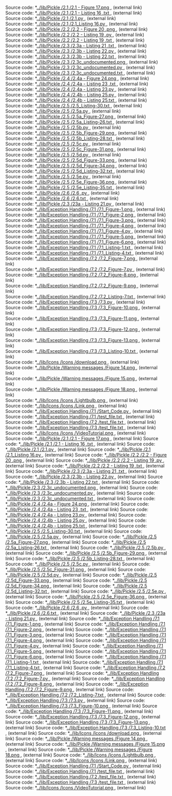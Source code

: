 Source code: *[../lib/Pickle /2.1 /2.1 - Figure 17.png   ](https://raw.githubusercontent.com/ksteve3/ITFDN100_MOD07/master/docs/lib/Pickle/2.1/2.1%20-%20Figure%2017.png)   , (external link)<br/>
Source code: *[../lib/Pickle /2.1 /2.1 - Listing 16 .txt   ](https://raw.githubusercontent.com/ksteve3/ITFDN100_MOD07/master/docs/lib/Pickle/2.1/2.1%20-%20Listing%2016%20.txt)   , (external link)<br/>
Source code: *[../lib/Pickle /2.1 /2.1.py   ](https://raw.githubusercontent.com/ksteve3/ITFDN100_MOD07/master/docs/lib/Pickle/2.1/2.1.py)   , (external link)<br/>
Source code: *[../lib/Pickle /2.1 /2.1_Listing 16.py   ](https://raw.githubusercontent.com/ksteve3/ITFDN100_MOD07/master/docs/lib/Pickle/2.1/2.1_Listing%2016.py)   , (external link)<br/>
Source code: *[../lib/Pickle /2.2 /2.2 - Figure 20 .png   ](https://raw.githubusercontent.com/ksteve3/ITFDN100_MOD07/master/docs/lib/Pickle/2.2/2.2%20-%20Figure%2020%20.png)   , (external link)<br/>
Source code: *[../lib/Pickle /2.2 /2.2 - Listing 19 .py   ](https://raw.githubusercontent.com/ksteve3/ITFDN100_MOD07/master/docs/lib/Pickle/2.2/2.2%20-%20Listing%2019%20.py)   , (external link)<br/>
Source code: *[../lib/Pickle /2.2 /2.2 - Listing 19 .txt   ](https://raw.githubusercontent.com/ksteve3/ITFDN100_MOD07/master/docs/lib/Pickle/2.2/2.2%20-%20Listing%2019%20.txt)   , (external link)<br/>
Source code: *[../lib/Pickle /2.3 /2.3a - Listing 21 .txt   ](https://raw.githubusercontent.com/ksteve3/ITFDN100_MOD07/master/docs/lib/Pickle/2.3/2.3a%20-%20Listing%2021%20.txt)   , (external link)<br/>
Source code: *[../lib/Pickle /2.3 /2.3b - Listing 22.py   ](https://raw.githubusercontent.com/ksteve3/ITFDN100_MOD07/master/docs/lib/Pickle/2.3/2.3b%20-%20Listing%2022.py)   , (external link)<br/>
Source code: *[../lib/Pickle /2.3 /2.3b - Listing 22.txt   ](https://raw.githubusercontent.com/ksteve3/ITFDN100_MOD07/master/docs/lib/Pickle/2.3/2.3b%20-%20Listing%2022.txt)   , (external link)<br/>
Source code: *[../lib/Pickle /2.3 /2.3c_undocumented.png   ](https://raw.githubusercontent.com/ksteve3/ITFDN100_MOD07/master/docs/lib/Pickle/2.3/2.3c_undocumented.png)   , (external link)<br/>
Source code: *[../lib/Pickle /2.3 /2.3c_undocumented.py   ](https://raw.githubusercontent.com/ksteve3/ITFDN100_MOD07/master/docs/lib/Pickle/2.3/2.3c_undocumented.py)   , (external link)<br/>
Source code: *[../lib/Pickle /2.3 /2.3c_undocumented.txt   ](https://raw.githubusercontent.com/ksteve3/ITFDN100_MOD07/master/docs/lib/Pickle/2.3/2.3c_undocumented.txt)   , (external link)<br/>
Source code: *[../lib/Pickle /2.4 /2.4a - Figure 24.png   ](https://raw.githubusercontent.com/ksteve3/ITFDN100_MOD07/master/docs/lib/Pickle/2.4/2.4a%20-%20Figure%2024.png)   , (external link)<br/>
Source code: *[../lib/Pickle /2.4 /2.4a - Listing 23 .txt   ](https://raw.githubusercontent.com/ksteve3/ITFDN100_MOD07/master/docs/lib/Pickle/2.4/2.4a%20-%20Listing%2023%20.txt)   , (external link)<br/>
Source code: *[../lib/Pickle /2.4 /2.4a - Listing 23.py   ](https://raw.githubusercontent.com/ksteve3/ITFDN100_MOD07/master/docs/lib/Pickle/2.4/2.4a%20-%20Listing%2023.py)   , (external link)<br/>
Source code: *[../lib/Pickle /2.4 /2.4b - Listing 25.py   ](https://raw.githubusercontent.com/ksteve3/ITFDN100_MOD07/master/docs/lib/Pickle/2.4/2.4b%20-%20Listing%2025.py)   , (external link)<br/>
Source code: *[../lib/Pickle /2.4 /2.4b - Listing 25.txt   ](https://raw.githubusercontent.com/ksteve3/ITFDN100_MOD07/master/docs/lib/Pickle/2.4/2.4b%20-%20Listing%2025.txt)   , (external link)<br/>
Source code: *[../lib/Pickle /2.5 /2.5_Listing-30.txt   ](https://raw.githubusercontent.com/ksteve3/ITFDN100_MOD07/master/docs/lib/Pickle/2.5/2.5_Listing-30.txt)   , (external link)<br/>
Source code: *[../lib/Pickle /2.5 /2.5a.py   ](https://raw.githubusercontent.com/ksteve3/ITFDN100_MOD07/master/docs/lib/Pickle/2.5/2.5a.py)   , (external link)<br/>
Source code: *[../lib/Pickle /2.5 /2.5a_Figure-27.png   ](https://raw.githubusercontent.com/ksteve3/ITFDN100_MOD07/master/docs/lib/Pickle/2.5/2.5a_Figure-27.png)   , (external link)<br/>
Source code: *[../lib/Pickle /2.5 /2.5a_Listing-26.txt   ](https://raw.githubusercontent.com/ksteve3/ITFDN100_MOD07/master/docs/lib/Pickle/2.5/2.5a_Listing-26.txt)   , (external link)<br/>
Source code: *[../lib/Pickle /2.5 /2.5b.py   ](https://raw.githubusercontent.com/ksteve3/ITFDN100_MOD07/master/docs/lib/Pickle/2.5/2.5b.py)   , (external link)<br/>
Source code: *[../lib/Pickle /2.5 /2.5b_Figure-29.png   ](https://raw.githubusercontent.com/ksteve3/ITFDN100_MOD07/master/docs/lib/Pickle/2.5/2.5b_Figure-29.png)   , (external link)<br/>
Source code: *[../lib/Pickle /2.5 /2.5b_Listing-28.txt   ](https://raw.githubusercontent.com/ksteve3/ITFDN100_MOD07/master/docs/lib/Pickle/2.5/2.5b_Listing-28.txt)   , (external link)<br/>
Source code: *[../lib/Pickle /2.5 /2.5c.py   ](https://raw.githubusercontent.com/ksteve3/ITFDN100_MOD07/master/docs/lib/Pickle/2.5/2.5c.py)   , (external link)<br/>
Source code: *[../lib/Pickle /2.5 /2.5c_Figure-31.png   ](https://raw.githubusercontent.com/ksteve3/ITFDN100_MOD07/master/docs/lib/Pickle/2.5/2.5c_Figure-31.png)   , (external link)<br/>
Source code: *[../lib/Pickle /2.5 /2.5d.py   ](https://raw.githubusercontent.com/ksteve3/ITFDN100_MOD07/master/docs/lib/Pickle/2.5/2.5d.py)   , (external link)<br/>
Source code: *[../lib/Pickle /2.5 /2.5d_Figure-33.png   ](https://raw.githubusercontent.com/ksteve3/ITFDN100_MOD07/master/docs/lib/Pickle/2.5/2.5d_Figure-33.png)   , (external link)<br/>
Source code: *[../lib/Pickle /2.5 /2.5d_Figure-34.png   ](https://raw.githubusercontent.com/ksteve3/ITFDN100_MOD07/master/docs/lib/Pickle/2.5/2.5d_Figure-34.png)   , (external link)<br/>
Source code: *[../lib/Pickle /2.5 /2.5d_Listing-32.txt   ](https://raw.githubusercontent.com/ksteve3/ITFDN100_MOD07/master/docs/lib/Pickle/2.5/2.5d_Listing-32.txt)   , (external link)<br/>
Source code: *[../lib/Pickle /2.5 /2.5e.py   ](https://raw.githubusercontent.com/ksteve3/ITFDN100_MOD07/master/docs/lib/Pickle/2.5/2.5e.py)   , (external link)<br/>
Source code: *[../lib/Pickle /2.5 /2.5e_Figure-36.png   ](https://raw.githubusercontent.com/ksteve3/ITFDN100_MOD07/master/docs/lib/Pickle/2.5/2.5e_Figure-36.png)   , (external link)<br/>
Source code: *[../lib/Pickle /2.5 /2.5e_Listing-35.txt   ](https://raw.githubusercontent.com/ksteve3/ITFDN100_MOD07/master/docs/lib/Pickle/2.5/2.5e_Listing-35.txt)   , (external link)<br/>
Source code: *[../lib/Pickle /2.6 /2.6 .py   ](https://raw.githubusercontent.com/ksteve3/ITFDN100_MOD07/master/docs/lib/Pickle/2.6/2.6%20.py)   , (external link)<br/>
Source code: *[../lib/Pickle /2.6 /2.6.txt   ](https://raw.githubusercontent.com/ksteve3/ITFDN100_MOD07/master/docs/lib/Pickle/2.6/2.6.txt)   , (external link)<br/>
Source code: *[../lib/Pickle /2.3 /23a - Listing 21.py   ](https://raw.githubusercontent.com/ksteve3/ITFDN100_MOD07/master/docs/lib/Pickle/2.3/23a%20-%20Listing%2021.py)   , (external link)<br/>
Source code: *[../lib/Exception Handling /7.1 /7.1_Figure-1.png   ](https://raw.githubusercontent.com/ksteve3/ITFDN100_MOD07/master/docs/lib/Exception%20Handling/7.1/7.1_Figure-1.png)   , (external link)<br/>
Source code: *[../lib/Exception Handling /7.1 /7.1_Figure-2.png   ](https://raw.githubusercontent.com/ksteve3/ITFDN100_MOD07/master/docs/lib/Exception%20Handling/7.1/7.1_Figure-2.png)   , (external link)<br/>
Source code: *[../lib/Exception Handling /7.1 /7.1_Figure-3.png   ](https://raw.githubusercontent.com/ksteve3/ITFDN100_MOD07/master/docs/lib/Exception%20Handling/7.1/7.1_Figure-3.png)   , (external link)<br/>
Source code: *[../lib/Exception Handling /7.1 /7.1_Figure-4.png   ](https://raw.githubusercontent.com/ksteve3/ITFDN100_MOD07/master/docs/lib/Exception%20Handling/7.1/7.1_Figure-4.png)   , (external link)<br/>
Source code: *[../lib/Exception Handling /7.1 /7.1_Figure-4.py   ](https://raw.githubusercontent.com/ksteve3/ITFDN100_MOD07/master/docs/lib/Exception%20Handling/7.1/7.1_Figure-4.py)   , (external link)<br/>
Source code: *[../lib/Exception Handling /7.1 /7.1_Figure-5.png   ](https://raw.githubusercontent.com/ksteve3/ITFDN100_MOD07/master/docs/lib/Exception%20Handling/7.1/7.1_Figure-5.png)   , (external link)<br/>
Source code: *[../lib/Exception Handling /7.1 /7.1_Figure-6.png   ](https://raw.githubusercontent.com/ksteve3/ITFDN100_MOD07/master/docs/lib/Exception%20Handling/7.1/7.1_Figure-6.png)   , (external link)<br/>
Source code: *[../lib/Exception Handling /7.1 /7.1_Listing-1.txt   ](https://raw.githubusercontent.com/ksteve3/ITFDN100_MOD07/master/docs/lib/Exception%20Handling/7.1/7.1_Listing-1.txt)   , (external link)<br/>
Source code: *[../lib/Exception Handling /7.1 /7.1_Listing-4.txt   ](https://raw.githubusercontent.com/ksteve3/ITFDN100_MOD07/master/docs/lib/Exception%20Handling/7.1/7.1_Listing-4.txt)   , (external link)<br/>
Source code: *[../lib/Exception Handling /7.2 /7.2_Figure-7.png   ](https://raw.githubusercontent.com/ksteve3/ITFDN100_MOD07/master/docs/lib/Exception%20Handling/7.2/7.2_Figure-7.png)   , (external link)<br/>
Source code: *[../lib/Exception Handling /7.2 /7.2_Figure-7.py   ](https://raw.githubusercontent.com/ksteve3/ITFDN100_MOD07/master/docs/lib/Exception%20Handling/7.2/7.2_Figure-7.py)   , (external link)<br/>
Source code: *[../lib/Exception Handling /7.2 /7.2_Figure-8.png   ](https://raw.githubusercontent.com/ksteve3/ITFDN100_MOD07/master/docs/lib/Exception%20Handling/7.2/7.2_Figure-8.png)   , (external link)<br/>
Source code: *[../lib/Exception Handling /7.2 /7.2_Figure-9.png   ](https://raw.githubusercontent.com/ksteve3/ITFDN100_MOD07/master/docs/lib/Exception%20Handling/7.2/7.2_Figure-9.png)   , (external link)<br/>
Source code: *[../lib/Exception Handling /7.2 /7.2_Listing-7.txt   ](https://raw.githubusercontent.com/ksteve3/ITFDN100_MOD07/master/docs/lib/Exception%20Handling/7.2/7.2_Listing-7.txt)   , (external link)<br/>
Source code: *[../lib/Exception Handling /7.3 /7.3.py   ](https://raw.githubusercontent.com/ksteve3/ITFDN100_MOD07/master/docs/lib/Exception%20Handling/7.3/7.3.py)   , (external link)<br/>
Source code: *[../lib/Exception Handling /7.3 /7.3_Figure-10.png   ](https://raw.githubusercontent.com/ksteve3/ITFDN100_MOD07/master/docs/lib/Exception%20Handling/7.3/7.3_Figure-10.png)   , (external link)<br/>
Source code: *[../lib/Exception Handling /7.3 /7.3_Figure-11.png   ](https://raw.githubusercontent.com/ksteve3/ITFDN100_MOD07/master/docs/lib/Exception%20Handling/7.3/7.3_Figure-11.png)   , (external link)<br/>
Source code: *[../lib/Exception Handling /7.3 /7.3_Figure-12.png   ](https://raw.githubusercontent.com/ksteve3/ITFDN100_MOD07/master/docs/lib/Exception%20Handling/7.3/7.3_Figure-12.png)   , (external link)<br/>
Source code: *[../lib/Exception Handling /7.3 /7.3_Figure-13.png   ](https://raw.githubusercontent.com/ksteve3/ITFDN100_MOD07/master/docs/lib/Exception%20Handling/7.3/7.3_Figure-13.png)   , (external link)<br/>
Source code: *[../lib/Exception Handling /7.3 /7.3_Listing-10.txt   ](https://raw.githubusercontent.com/ksteve3/ITFDN100_MOD07/master/docs/lib/Exception%20Handling/7.3/7.3_Listing-10.txt)   , (external link)<br/>
Source code: *[../lib/Icons /Icons /download.png   ](https://raw.githubusercontent.com/ksteve3/ITFDN100_MOD07/master/docs/lib/Icons/download.png)   , (external link)<br/>
Source code: *[../lib/Pickle /Warning messages /Figure 14.png   ](https://raw.githubusercontent.com/ksteve3/ITFDN100_MOD07/master/docs/lib/Pickle/Warning%20messages/Figure%2014.png)   , (external link)<br/>
Source code: *[../lib/Pickle /Warning messages /Figure 15.png   ](https://raw.githubusercontent.com/ksteve3/ITFDN100_MOD07/master/docs/lib/Pickle/Warning%20messages/Figure%2015.png)   , (external link)<br/>
Source code: *[../lib/Pickle /Warning messages /Figure 18.png   ](https://raw.githubusercontent.com/ksteve3/ITFDN100_MOD07/master/docs/lib/Pickle/Warning%20messages/Figure%2018.png)   , (external link)<br/>
Source code: *[../lib/Icons /Icons /Lightbulb.png   ](https://raw.githubusercontent.com/ksteve3/ITFDN100_MOD07/master/docs/lib/Icons/Lightbulb.png)   , (external link)<br/>
Source code: *[../lib/Icons /Icons /Link.png   ](https://raw.githubusercontent.com/ksteve3/ITFDN100_MOD07/master/docs/lib/Icons/Link.png)   , (external link)<br/>
Source code: *[../lib/Exception Handling /7.1 /Start_Code.py   ](https://raw.githubusercontent.com/ksteve3/ITFDN100_MOD07/master/docs/lib/Exception%20Handling/7.1/Start_Code.py)   , (external link)<br/>
Source code: *[../lib/Exception Handling /7.1 /test_file.txt   ](https://raw.githubusercontent.com/ksteve3/ITFDN100_MOD07/master/docs/lib/Exception%20Handling/7.1/test_file.txt)   , (external link)<br/>
Source code: *[../lib/Exception Handling /7.2 /test_file.txt   ](https://raw.githubusercontent.com/ksteve3/ITFDN100_MOD07/master/docs/lib/Exception%20Handling/7.2/test_file.txt)   , (external link)<br/>
Source code: *[../lib/Exception Handling /7.3 /test_file.txt   ](https://raw.githubusercontent.com/ksteve3/ITFDN100_MOD07/master/docs/lib/Exception%20Handling/7.3/test_file.txt)   , (external link)<br/>
Source code: *[../lib/Icons /Icons /VideoTutorial.png   ](https://raw.githubusercontent.com/ksteve3/ITFDN100_MOD07/master/docs/lib/Icons/VideoTutorial.png)   , (external link)<br/>
Source code: *[../lib/Pickle /2.1 /2.1 - Figure 17.png  ](https://raw.githubusercontent.com/ksteve3/ITFDN100_MOD07/master/docs/lib/Pickle/2.1/2.1%20-%20Figure%2017.png)  , (external link)
Source code: *[../lib/Pickle /2.1 /2.1 - Listing 16 .txt  ](https://raw.githubusercontent.com/ksteve3/ITFDN100_MOD07/master/docs/lib/Pickle/2.1/2.1%20-%20Listing%2016%20.txt)  , (external link)
Source code: *[../lib/Pickle /2.1 /2.1.py  ](https://raw.githubusercontent.com/ksteve3/ITFDN100_MOD07/master/docs/lib/Pickle/2.1/2.1.py)  , (external link)
Source code: *[../lib/Pickle /2.1 /2.1_Listing 16.py  ](https://raw.githubusercontent.com/ksteve3/ITFDN100_MOD07/master/docs/lib/Pickle/2.1/2.1_Listing%2016.py)  , (external link)
Source code: *[../lib/Pickle /2.2 /2.2 - Figure 20 .png  ](https://raw.githubusercontent.com/ksteve3/ITFDN100_MOD07/master/docs/lib/Pickle/2.2/2.2%20-%20Figure%2020%20.png)  , (external link)
Source code: *[../lib/Pickle /2.2 /2.2 - Listing 19 .py  ](https://raw.githubusercontent.com/ksteve3/ITFDN100_MOD07/master/docs/lib/Pickle/2.2/2.2%20-%20Listing%2019%20.py)  , (external link)
Source code: *[../lib/Pickle /2.2 /2.2 - Listing 19 .txt  ](https://raw.githubusercontent.com/ksteve3/ITFDN100_MOD07/master/docs/lib/Pickle/2.2/2.2%20-%20Listing%2019%20.txt)  , (external link)
Source code: *[../lib/Pickle /2.3 /2.3a - Listing 21 .txt  ](https://raw.githubusercontent.com/ksteve3/ITFDN100_MOD07/master/docs/lib/Pickle/2.3/2.3a%20-%20Listing%2021%20.txt)  , (external link)
Source code: *[../lib/Pickle /2.3 /2.3b - Listing 22.py  ](https://raw.githubusercontent.com/ksteve3/ITFDN100_MOD07/master/docs/lib/Pickle/2.3/2.3b%20-%20Listing%2022.py)  , (external link)
Source code: *[../lib/Pickle /2.3 /2.3b - Listing 22.txt  ](https://raw.githubusercontent.com/ksteve3/ITFDN100_MOD07/master/docs/lib/Pickle/2.3/2.3b%20-%20Listing%2022.txt)  , (external link)
Source code: *[../lib/Pickle /2.3 /2.3c_undocumented.png  ](https://raw.githubusercontent.com/ksteve3/ITFDN100_MOD07/master/docs/lib/Pickle/2.3/2.3c_undocumented.png)  , (external link)
Source code: *[../lib/Pickle /2.3 /2.3c_undocumented.py  ](https://raw.githubusercontent.com/ksteve3/ITFDN100_MOD07/master/docs/lib/Pickle/2.3/2.3c_undocumented.py)  , (external link)
Source code: *[../lib/Pickle /2.3 /2.3c_undocumented.txt  ](https://raw.githubusercontent.com/ksteve3/ITFDN100_MOD07/master/docs/lib/Pickle/2.3/2.3c_undocumented.txt)  , (external link)
Source code: *[../lib/Pickle /2.4 /2.4a - Figure 24.png  ](https://raw.githubusercontent.com/ksteve3/ITFDN100_MOD07/master/docs/lib/Pickle/2.4/2.4a%20-%20Figure%2024.png)  , (external link)
Source code: *[../lib/Pickle /2.4 /2.4a - Listing 23 .txt  ](https://raw.githubusercontent.com/ksteve3/ITFDN100_MOD07/master/docs/lib/Pickle/2.4/2.4a%20-%20Listing%2023%20.txt)  , (external link)
Source code: *[../lib/Pickle /2.4 /2.4a - Listing 23.py  ](https://raw.githubusercontent.com/ksteve3/ITFDN100_MOD07/master/docs/lib/Pickle/2.4/2.4a%20-%20Listing%2023.py)  , (external link)
Source code: *[../lib/Pickle /2.4 /2.4b - Listing 25.py  ](https://raw.githubusercontent.com/ksteve3/ITFDN100_MOD07/master/docs/lib/Pickle/2.4/2.4b%20-%20Listing%2025.py)  , (external link)
Source code: *[../lib/Pickle /2.4 /2.4b - Listing 25.txt  ](https://raw.githubusercontent.com/ksteve3/ITFDN100_MOD07/master/docs/lib/Pickle/2.4/2.4b%20-%20Listing%2025.txt)  , (external link)
Source code: *[../lib/Pickle /2.5 /2.5_Listing-30.txt  ](https://raw.githubusercontent.com/ksteve3/ITFDN100_MOD07/master/docs/lib/Pickle/2.5/2.5_Listing-30.txt)  , (external link)
Source code: *[../lib/Pickle /2.5 /2.5a.py  ](https://raw.githubusercontent.com/ksteve3/ITFDN100_MOD07/master/docs/lib/Pickle/2.5/2.5a.py)  , (external link)
Source code: *[../lib/Pickle /2.5 /2.5a_Figure-27.png  ](https://raw.githubusercontent.com/ksteve3/ITFDN100_MOD07/master/docs/lib/Pickle/2.5/2.5a_Figure-27.png)  , (external link)
Source code: *[../lib/Pickle /2.5 /2.5a_Listing-26.txt  ](https://raw.githubusercontent.com/ksteve3/ITFDN100_MOD07/master/docs/lib/Pickle/2.5/2.5a_Listing-26.txt)  , (external link)
Source code: *[../lib/Pickle /2.5 /2.5b.py  ](https://raw.githubusercontent.com/ksteve3/ITFDN100_MOD07/master/docs/lib/Pickle/2.5/2.5b.py)  , (external link)
Source code: *[../lib/Pickle /2.5 /2.5b_Figure-29.png  ](https://raw.githubusercontent.com/ksteve3/ITFDN100_MOD07/master/docs/lib/Pickle/2.5/2.5b_Figure-29.png)  , (external link)
Source code: *[../lib/Pickle /2.5 /2.5b_Listing-28.txt  ](https://raw.githubusercontent.com/ksteve3/ITFDN100_MOD07/master/docs/lib/Pickle/2.5/2.5b_Listing-28.txt)  , (external link)
Source code: *[../lib/Pickle /2.5 /2.5c.py  ](https://raw.githubusercontent.com/ksteve3/ITFDN100_MOD07/master/docs/lib/Pickle/2.5/2.5c.py)  , (external link)
Source code: *[../lib/Pickle /2.5 /2.5c_Figure-31.png  ](https://raw.githubusercontent.com/ksteve3/ITFDN100_MOD07/master/docs/lib/Pickle/2.5/2.5c_Figure-31.png)  , (external link)
Source code: *[../lib/Pickle /2.5 /2.5d.py  ](https://raw.githubusercontent.com/ksteve3/ITFDN100_MOD07/master/docs/lib/Pickle/2.5/2.5d.py)  , (external link)
Source code: *[../lib/Pickle /2.5 /2.5d_Figure-33.png  ](https://raw.githubusercontent.com/ksteve3/ITFDN100_MOD07/master/docs/lib/Pickle/2.5/2.5d_Figure-33.png)  , (external link)
Source code: *[../lib/Pickle /2.5 /2.5d_Figure-34.png  ](https://raw.githubusercontent.com/ksteve3/ITFDN100_MOD07/master/docs/lib/Pickle/2.5/2.5d_Figure-34.png)  , (external link)
Source code: *[../lib/Pickle /2.5 /2.5d_Listing-32.txt  ](https://raw.githubusercontent.com/ksteve3/ITFDN100_MOD07/master/docs/lib/Pickle/2.5/2.5d_Listing-32.txt)  , (external link)
Source code: *[../lib/Pickle /2.5 /2.5e.py  ](https://raw.githubusercontent.com/ksteve3/ITFDN100_MOD07/master/docs/lib/Pickle/2.5/2.5e.py)  , (external link)
Source code: *[../lib/Pickle /2.5 /2.5e_Figure-36.png  ](https://raw.githubusercontent.com/ksteve3/ITFDN100_MOD07/master/docs/lib/Pickle/2.5/2.5e_Figure-36.png)  , (external link)
Source code: *[../lib/Pickle /2.5 /2.5e_Listing-35.txt  ](https://raw.githubusercontent.com/ksteve3/ITFDN100_MOD07/master/docs/lib/Pickle/2.5/2.5e_Listing-35.txt)  , (external link)
Source code: *[../lib/Pickle /2.6 /2.6 .py  ](https://raw.githubusercontent.com/ksteve3/ITFDN100_MOD07/master/docs/lib/Pickle/2.6/2.6%20.py)  , (external link)
Source code: *[../lib/Pickle /2.6 /2.6.txt  ](https://raw.githubusercontent.com/ksteve3/ITFDN100_MOD07/master/docs/lib/Pickle/2.6/2.6.txt)  , (external link)
Source code: *[../lib/Pickle /2.3 /23a - Listing 21.py  ](https://raw.githubusercontent.com/ksteve3/ITFDN100_MOD07/master/docs/lib/Pickle/2.3/23a%20-%20Listing%2021.py)  , (external link)
Source code: *[../lib/Exception Handling /7.1 /7.1_Figure-1.png  ](https://raw.githubusercontent.com/ksteve3/ITFDN100_MOD07/master/docs/lib/Exception%20Handling/7.1/7.1_Figure-1.png)  , (external link)
Source code: *[../lib/Exception Handling /7.1 /7.1_Figure-2.png  ](https://raw.githubusercontent.com/ksteve3/ITFDN100_MOD07/master/docs/lib/Exception%20Handling/7.1/7.1_Figure-2.png)  , (external link)
Source code: *[../lib/Exception Handling /7.1 /7.1_Figure-3.png  ](https://raw.githubusercontent.com/ksteve3/ITFDN100_MOD07/master/docs/lib/Exception%20Handling/7.1/7.1_Figure-3.png)  , (external link)
Source code: *[../lib/Exception Handling /7.1 /7.1_Figure-4.png  ](https://raw.githubusercontent.com/ksteve3/ITFDN100_MOD07/master/docs/lib/Exception%20Handling/7.1/7.1_Figure-4.png)  , (external link)
Source code: *[../lib/Exception Handling /7.1 /7.1_Figure-4.py  ](https://raw.githubusercontent.com/ksteve3/ITFDN100_MOD07/master/docs/lib/Exception%20Handling/7.1/7.1_Figure-4.py)  , (external link)
Source code: *[../lib/Exception Handling /7.1 /7.1_Figure-5.png  ](https://raw.githubusercontent.com/ksteve3/ITFDN100_MOD07/master/docs/lib/Exception%20Handling/7.1/7.1_Figure-5.png)  , (external link)
Source code: *[../lib/Exception Handling /7.1 /7.1_Figure-6.png  ](https://raw.githubusercontent.com/ksteve3/ITFDN100_MOD07/master/docs/lib/Exception%20Handling/7.1/7.1_Figure-6.png)  , (external link)
Source code: *[../lib/Exception Handling /7.1 /7.1_Listing-1.txt  ](https://raw.githubusercontent.com/ksteve3/ITFDN100_MOD07/master/docs/lib/Exception%20Handling/7.1/7.1_Listing-1.txt)  , (external link)
Source code: *[../lib/Exception Handling /7.1 /7.1_Listing-4.txt  ](https://raw.githubusercontent.com/ksteve3/ITFDN100_MOD07/master/docs/lib/Exception%20Handling/7.1/7.1_Listing-4.txt)  , (external link)
Source code: *[../lib/Exception Handling /7.2 /7.2_Figure-7.png  ](https://raw.githubusercontent.com/ksteve3/ITFDN100_MOD07/master/docs/lib/Exception%20Handling/7.2/7.2_Figure-7.png)  , (external link)
Source code: *[../lib/Exception Handling /7.2 /7.2_Figure-7.py  ](https://raw.githubusercontent.com/ksteve3/ITFDN100_MOD07/master/docs/lib/Exception%20Handling/7.2/7.2_Figure-7.py)  , (external link)
Source code: *[../lib/Exception Handling /7.2 /7.2_Figure-8.png  ](https://raw.githubusercontent.com/ksteve3/ITFDN100_MOD07/master/docs/lib/Exception%20Handling/7.2/7.2_Figure-8.png)  , (external link)
Source code: *[../lib/Exception Handling /7.2 /7.2_Figure-9.png  ](https://raw.githubusercontent.com/ksteve3/ITFDN100_MOD07/master/docs/lib/Exception%20Handling/7.2/7.2_Figure-9.png)  , (external link)
Source code: *[../lib/Exception Handling /7.2 /7.2_Listing-7.txt  ](https://raw.githubusercontent.com/ksteve3/ITFDN100_MOD07/master/docs/lib/Exception%20Handling/7.2/7.2_Listing-7.txt)  , (external link)
Source code: *[../lib/Exception Handling /7.3 /7.3.py  ](https://raw.githubusercontent.com/ksteve3/ITFDN100_MOD07/master/docs/lib/Exception%20Handling/7.3/7.3.py)  , (external link)
Source code: *[../lib/Exception Handling /7.3 /7.3_Figure-10.png  ](https://raw.githubusercontent.com/ksteve3/ITFDN100_MOD07/master/docs/lib/Exception%20Handling/7.3/7.3_Figure-10.png)  , (external link)
Source code: *[../lib/Exception Handling /7.3 /7.3_Figure-11.png  ](https://raw.githubusercontent.com/ksteve3/ITFDN100_MOD07/master/docs/lib/Exception%20Handling/7.3/7.3_Figure-11.png)  , (external link)
Source code: *[../lib/Exception Handling /7.3 /7.3_Figure-12.png  ](https://raw.githubusercontent.com/ksteve3/ITFDN100_MOD07/master/docs/lib/Exception%20Handling/7.3/7.3_Figure-12.png)  , (external link)
Source code: *[../lib/Exception Handling /7.3 /7.3_Figure-13.png  ](https://raw.githubusercontent.com/ksteve3/ITFDN100_MOD07/master/docs/lib/Exception%20Handling/7.3/7.3_Figure-13.png)  , (external link)
Source code: *[../lib/Exception Handling /7.3 /7.3_Listing-10.txt  ](https://raw.githubusercontent.com/ksteve3/ITFDN100_MOD07/master/docs/lib/Exception%20Handling/7.3/7.3_Listing-10.txt)  , (external link)
Source code: *[../lib/Icons /Icons /download.png  ](https://raw.githubusercontent.com/ksteve3/ITFDN100_MOD07/master/docs/lib/Icons/download.png)  , (external link)
Source code: *[../lib/Pickle /Warning messages /Figure 14.png  ](https://raw.githubusercontent.com/ksteve3/ITFDN100_MOD07/master/docs/lib/Pickle/Warning%20messages/Figure%2014.png)  , (external link)
Source code: *[../lib/Pickle /Warning messages /Figure 15.png  ](https://raw.githubusercontent.com/ksteve3/ITFDN100_MOD07/master/docs/lib/Pickle/Warning%20messages/Figure%2015.png)  , (external link)
Source code: *[../lib/Pickle /Warning messages /Figure 18.png  ](https://raw.githubusercontent.com/ksteve3/ITFDN100_MOD07/master/docs/lib/Pickle/Warning%20messages/Figure%2018.png)  , (external link)
Source code: *[../lib/Icons /Icons /Lightbulb.png  ](https://raw.githubusercontent.com/ksteve3/ITFDN100_MOD07/master/docs/lib/Icons/Lightbulb.png)  , (external link)
Source code: *[../lib/Icons /Icons /Link.png  ](https://raw.githubusercontent.com/ksteve3/ITFDN100_MOD07/master/docs/lib/Icons/Link.png)  , (external link)
Source code: *[../lib/Exception Handling /7.1 /Start_Code.py  ](https://raw.githubusercontent.com/ksteve3/ITFDN100_MOD07/master/docs/lib/Exception%20Handling/7.1/Start_Code.py)  , (external link)
Source code: *[../lib/Exception Handling /7.1 /test_file.txt  ](https://raw.githubusercontent.com/ksteve3/ITFDN100_MOD07/master/docs/lib/Exception%20Handling/7.1/test_file.txt)  , (external link)
Source code: *[../lib/Exception Handling /7.2 /test_file.txt  ](https://raw.githubusercontent.com/ksteve3/ITFDN100_MOD07/master/docs/lib/Exception%20Handling/7.2/test_file.txt)  , (external link)
Source code: *[../lib/Exception Handling /7.3 /test_file.txt  ](https://raw.githubusercontent.com/ksteve3/ITFDN100_MOD07/master/docs/lib/Exception%20Handling/7.3/test_file.txt)  , (external link)
Source code: *[../lib/Icons /Icons /VideoTutorial.png  ](https://raw.githubusercontent.com/ksteve3/ITFDN100_MOD07/master/docs/lib/Icons/VideoTutorial.png)  , (external link)
